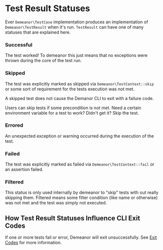 # Test Result Statuses

Ever `Demeanor\TestCase` implementation produces an implementation of
`Demeanor\TestResult` when it's run. `TestResult` can have one of many statuses
that are explained here.

### Successful

The test worked! To demeanor this just means that no exceptions were thrown
during the core of the test run.

### Skipped

The test was explicitly marked as skipped via `Demeanor\TestContext::skip` or
some sort of requirement for the tests execution was not met.

A skipped test does not cause the Demanor CLI to exit with a failure code.

Users can skip tests if some precondition is not met. Need a certain environment
variable for a test to work? Didn't get it? Skip the test.

### Errored

An unexpected exception or warning occurred during the execution of the test.

### Failed

The test was explicitly marked as failed via `Demeanor\TestContext::fail` or an
assertion failed.

### Filtered

This status is only used internally by demeanor to "skip" tests with out really
skipping them. Filtered means some filter condition (like name or otherwise) was
not met and the test was simply not executed.

## How Test Result Statuses Influence CLI Exit Codes

If one or more tests fail or error, Demeanor will exit unsuccessfully. See
[Exit Codes](07-exit-codes.md) for more information.

